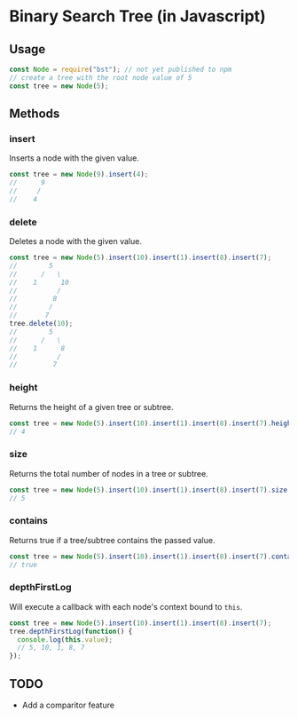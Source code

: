 # Binary Search Tree (in Javascript)

## Usage

```js
const Node = require("bst"); // not yet published to npm
// create a tree with the root node value of 5
const tree = new Node(5);
```

## Methods

### insert
Inserts a node with the given value.
```js
const tree = new Node(9).insert(4);
//      9
//     /
//    4
```

### delete
Deletes a node with the given value.
```js
const tree = new Node(5).insert(10).insert(1).insert(8).insert(7);
//        5
//      /   \
//    1      10
//          /
//         8
//        /
//       7
tree.delete(10);
//        5
//      /   \
//    1      8
//          /
//         7
```

### height
Returns the height of a given tree or subtree.
```js
const tree = new Node(5).insert(10).insert(1).insert(8).insert(7).height();
// 4
```

### size
Returns the total number of nodes in a tree or subtree.
```js
const tree = new Node(5).insert(10).insert(1).insert(8).insert(7).size();
// 5
```

### contains
Returns true if a tree/subtree contains the passed value.
```js
const tree = new Node(5).insert(10).insert(1).insert(8).insert(7).contains(10);
// true
```

### depthFirstLog
Will execute a callback with each node's context bound to `this`.
```js
const tree = new Node(5).insert(10).insert(1).insert(8).insert(7);
tree.depthFirstLog(function() {
  console.log(this.value);
  // 5, 10, 1, 8, 7
});
```

## TODO

- Add a comparitor feature
